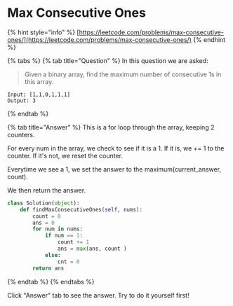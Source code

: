 # Max Consecutive Ones

{% hint style="info" %}
[https://leetcode.com/problems/max-consecutive-ones/](https://leetcode.com/problems/max-consecutive-ones/)
{% endhint %}



{% tabs %}
{% tab title="Question" %}
In this question we are asked:

> Given a binary array, find the maximum number of consecutive 1s in this array.

```text
Input: [1,1,0,1,1,1]
Output: 3
```
{% endtab %}

{% tab title="Answer" %}
This is a for loop through the array, keeping 2 counters.

For every num in the array, we check to see if it is a 1. If it is, we += 1 to the counter. If it's not, we reset the counter.

Everytime we see a 1, we set the answer to the maximum\(current\_answer, count\). 

We then return the answer.

```python
class Solution(object):
    def findMaxConsecutiveOnes(self, nums):
        count = 0
        ans = 0
        for num in nums:
            if num == 1:
                count += 1
                ans = max(ans, count )
            else:
                cnt = 0
        return ans
```
{% endtab %}
{% endtabs %}

Click "Answer" tab to see the answer. Try to do it yourself first!


